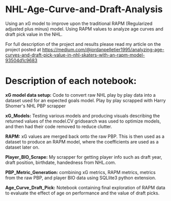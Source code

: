 # NHL-Age-Curve-and-Draft-Analysis
Using an xG model to improve upon the traditional RAPM (Regularized adjusted plus minus) model. Using RAPM values to analyze age curves and draft pick value in the NHL.

For full description of the project and results please read my article on the project posted at https://medium.com/@jordanpelletier1995/analyzing-age-curves-and-draft-pick-value-in-nhl-skaters-with-an-rapm-model-93504d1c9683

# Description of each notebook:

**xG model data setup:** Code to convert raw NHL play by play data into a dataset used for an expected goals model. Play by play scrapped with Harry Shomer's NHL PBP scrapper

**xG_Models:** Testing various models and producing visuals describing the returned values of the model.CV gridsearch was used to optimize models, and then had their code removed to reduce clutter.

**RAPM:** xG values are merged back onto the raw PBP. This is then used as a dataset to produce an RAPM model, where the coefficients are used as a dataset later on.

**Player_BIO_Scrape:** My scrapper for getting player info such as draft year, draft position, birthdate, handedness from NHL.com.

**PBP_Metric_Generation:** combining xG metrics, RAPM metrics, metrics from the raw PBP, and player BIO data using SQLlite3 python extension.

**Age_Curve_Draft_Pick:** Notebook containing final exploration of RAPM data to evaluate the effect of age on performance and the value of draft picks.
